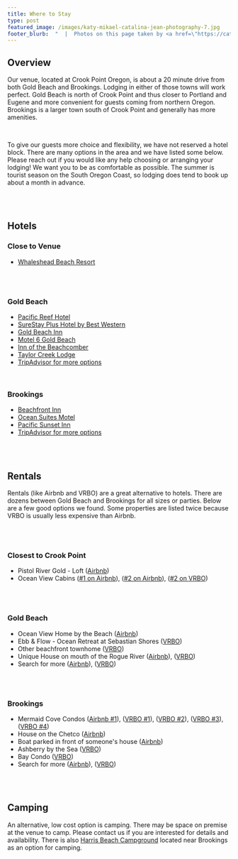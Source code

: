 ```yaml
---
title: Where to Stay
type: post
featured_image: /images/katy-mikael-catalina-jean-photography-7.jpg
footer_blurb:  "  |  Photos on this page taken by <a href=\"https://catalinajean.com\" target=\"_blank\">Catalina Jean Photography</a>"
---
```


<section class="section-reservation bg1-pattern p-t-100 p-b-113">
        <div class="container">
            <div class="row">
                <div class="col-lg-12 p-b-30">
                    <div class="t-center">
                        <h2 class="tit3 t-center m-b-35 m-t-2">
                            Overview
                        </h2>
                        <p class="txt9">Our venue, located at Crook Point Oregon, is about a 20 minute drive from both Gold Beach and Brookings. Lodging in either of those towns will work perfect. Gold Beach is north of Crook Point and thus closer to Portland and Eugene and more convenient for guests coming from northern Oregon. Brookings is a larger town south of Crook Point and generally has more amenities.</p>
                        <br />
                        <p class="txt9">To give our guests more choice and flexibility, we have not reserved a hotel block. There are many options in the area and we have listed some below. Please reach out if you would like any help choosing or arranging your lodging! We want you to be as comfortable as possible. The summer is tourist season on the South Oregon Coast, so lodging does tend to book up about a month in advance.</p>
                        <br />
                        <br />
                        <h2 class="tit3 t-center m-b-35 m-t-2">
                            Hotels
                        </h2>
                        <h3 class="tit2 t-center m-b-35 m-t-2">
                            Close to Venue
                        </h2>
                        <ul>
                            <li><a style="text-decoration:underline;" href="https://www.whalesheadresort.com/">Whaleshead Beach Resort</a></li>
                        </ul>
                        <br />
                        <br />
                        <h3 class="tit2 t-center m-b-35 m-t-2">
                            Gold Beach
                        </h2>
                        <ul>
                            <li><a style="text-decoration:underline;" href="http://www.pacificreefhotel.com/">Pacific Reef Hotel</a></li>
                            <li><a style="text-decoration:underline;" href="https://www.bestwestern.com/en_US/book/hotels-in-gold-beach/surestay-plus-hotel-by-best-western-gold-beach/propertyCode.52002.html">SureStay Plus Hotel by Best Western</a></li>
                            <li><a style="text-decoration:underline;" href="https://www.goldbeachinn.com/">Gold Beach Inn</a></li>
                            <li><a style="text-decoration:underline;" href="https://www.motel6.com/en/motels.or.gold-beach.4047.html">Motel 6 Gold Beach</a></li>
                            <li><a style="text-decoration:underline;" href="https://www.innofthebeachcomber.com/">Inn of the Beachcomber</a></li>
                            <li><a style="text-decoration:underline;" href="https://www.taylorcreeklodge.com/">Taylor Creek Lodge</a></li>
                            <li><a style="text-decoration:underline;" href="https://www.tripadvisor.com/Hotels-g51887-Gold_Beach_Oregon-Hotels.html">TripAdvisor for more options</a></li>
                        </ul>
                        <br />
                        <h3 class="tit2 t-center m-b-35 m-t-2">
                            Brookings
                        </h2>
                        <ul>
                            <li><a style="text-decoration:underline;" href="https://www.beachfrontinn.com/">Beachfront Inn</a></li>
                            <li><a style="text-decoration:underline;" href="https://oceansuitesmotel.com">Ocean Suites Motel</a></li>
                            <li><a style="text-decoration:underline;" href="https://www.pacificsunsetinn.com/en-us">Pacific Sunset Inn</a></li>
                            <li><a style="text-decoration:underline;" href="https://www.tripadvisor.com/Hotels-g51780-Brookings_Oregon-Hotels.html">TripAdvisor for more options</a></li>
                        </ul>
                        <br />
                        <br />
                        <h2 class="tit3 t-center m-b-35 m-t-2">
                            Rentals
                        </h2>
                        <p class="txt9">Rentals (like Airbnb and VRBO) are a great alternative to hotels. There are dozens between Gold Beach and Brookings for all sizes or parties. Below are a few good options we found. Some properties are listed twice because VRBO is usually less expensive than Airbnb.</p><br /><br />
                        <h3 class="tit2 t-center m-b-35 m-t-2">
                            Closest to Crook Point
                        </h3>
                        <ul>
                            <li>Pistol River Gold - Loft (<a style="text-decoration:underline;" href="https://www.airbnb.com/rooms/25889299?location=Gold%20Beach%2C%20OR%2C%20United%20States&adults=2&check_in=2019-07-11&check_out=2019-07-14&guests=1&s=b3EOULtM">Airbnb</a>)</li>
                            <li>Ocean View Cabins (<a style="text-decoration:underline;" href="https://www.airbnb.com/rooms/15054949?location=Gold%20Beach%2C%20OR%2C%20United%20States&adults=2&check_in=2019-07-11&check_out=2019-07-14&guests=1&s=fgU8PoJN">#1 on Airbnb</a>), (<a style="text-decoration:underline;" href="https://www.airbnb.com/rooms/15071437?location=Gold%20Beach%2C%20OR%2C%20United%20States&adults=2&check_in=2019-07-11&check_out=2019-07-14&guests=1&s=fgU8PoJN">#2 on Airbnb</a>), (<a style="text-decoration:underline;" href="https://www.vrbo.com/459779?adultsCount=2&arrival=2019-07-11&departure=2019-07-14">#2 on VRBO</a>)</li>
                        </ul>
                        <br />
                        <br />
                        <h3 class="tit2 t-center m-b-35 m-t-2">
                            Gold Beach
                        </h3>
                        <ul>
                            <li>Ocean View Home by the Beach (<a style="text-decoration:underline;" href="https://www.airbnb.com/rooms/23074000?location=Gold%20Beach%2C%20OR%2C%20United%20States&adults=2&check_in=2019-07-11&check_out=2019-07-14&guests=1&s=k8l3GYl-">Airbnb</a>)</li>
                            <li>Ebb & Flow - Ocean Retreat at Sebastian Shores (<a style="text-decoration:underline;" href="https://www.vrbo.com/1176163?adultsCount=2&arrival=2019-07-11&departure=2019-07-14">VRBO</a>)</li>
                            <li>Other beachfront townhome (<a style="text-decoration:underline;" href="https://www.vrbo.com/7621574ha?adultsCount=2&arrival=2019-07-11&departure=2019-07-14">VRBO</a>)</li>
                            <li>Unique House on mouth of the Rogue River (<a style="text-decoration:underline;" href="https://www.airbnb.com/rooms/24923953?location=Gold%20Beach%2C%20OR%2C%20United%20States&adults=2&check_in=2019-07-11&check_out=2019-07-14&guests=1&s=36Pwzr61">Airbnb</a>), (<a style="text-decoration:underline;" href="https://www.vrbo.com/1337050?adultsCount=2&arrival=2019-07-11&departure=2019-07-14">VRBO</a>)</li>
                            <li>Search for more (<a style="text-decoration:underline;" href="https://www.airbnb.com/s/Gold-Beach--OR--United-States/homes?refinement_paths%5B%5D=%2Fhomes&query=Gold%20Beach%2C%20OR%2C%20United%20States&search_type=UNKNOWN&allow_override%5B%5D=&checkin=2019-07-11&checkout=2019-07-14&zoom=14&search_by_map=true&sw_lat=42.37507650902491&sw_lng=-124.47168381425001&ne_lat=42.45776851815381&ne_lng=-124.35915978165724&adults=2&place_id=ChIJPeeav0nO2lQRbYBonweVERI&s_tag=ecvrPIyO">Airbnb</a>), (<a style="text-decoration:underline;" href="https://www.vrbo.com/search/keywords:gold-beach-or-usa/arrival:2019-07-11/departure:2019-07-14/@42.373258984491585,-124.46412033570056,42.45114045960454,-124.35434288513903,14z?petIncluded=false&ssr=true&adultsCount=2">VRBO</a>)</li>
                        </ul>
                        <br />
                        <br />
                        <h3 class="tit2 t-center m-b-35 m-t-2">
                            Brookings
                        </h3>
                        <ul>
                            <li>Mermaid Cove Condos (<a style="text-decoration:underline;" href="https://www.airbnb.com/rooms/24268952?location=Brookings%2C%20OR%2C%20United%20States&adults=2&check_in=2019-07-11&check_out=2019-07-14&guests=1&s=ZODkT5Wl">Airbnb #1</a>), (<a style="text-decoration:underline;" href="https://www.vrbo.com/4744578ha?adultsCount=2&arrival=2019-07-11&departure=2019-07-14">VRBO #1</a>), (<a style="text-decoration:underline;" href="https://www.vrbo.com/688236?adultsCount=2&arrival=2019-07-11&departure=2019-07-14">VRBO #2</a>), (<a style="text-decoration:underline;" href="https://www.vrbo.com/197491?adultsCount=2&arrival=2019-07-11&departure=2019-07-14">VRBO #3</a>), (<a style="text-decoration:underline;" href="https://www.vrbo.com/search/keywords:brookings-or-usa/arrival:2019-07-11/departure:2019-07-14/@42.053851068084754,-124.35831999750155,42.1321277060601,-124.24854254694003,14z?petIncluded=false&ssr=true&adultsCount=2">VRBO #4</a>)</li>
                            <li>House on the Chetco (<a style="text-decoration:underline;" href="https://www.airbnb.com/rooms/13123167?location=Brookings%2C%20OR%2C%20United%20States&adults=2&check_in=2019-07-11&check_out=2019-07-14&guests=1&s=ZODkT5Wl">Airbnb</a>)</li>
                            <li>Boat parked in front of someone's house (<a style="text-decoration:underline;" href="https://www.airbnb.com/rooms/2643936?location=Brookings%2C%20OR%2C%20United%20States&adults=2&check_in=2019-07-11&check_out=2019-07-14&guests=1&s=tLRTLd9C">Airbnb</a>)</li>
                            <li>Ashberry by the Sea (<a style="text-decoration:underline;" href="https://www.vrbo.com/1210833?adultsCount=2&arrival=2019-07-11&departure=2019-07-14">VRBO</a>)</li>
                            <li>Bay Condo (<a style="text-decoration:underline;" href="https://www.vrbo.com/1573091?adultsCount=2&arrival=2019-07-11&departure=2019-07-14">VRBO</a>)</li>
                            <li>Search for more (<a style="text-decoration:underline;" href="https://www.airbnb.com/s/Brookings--OR--United-States/homes?refinement_paths%5B%5D=%2Fhomes&checkin=2019-07-11&checkout=2019-07-14&adults=2&query=Brookings%2C%20OR%2C%20United%20States&search_type=UNKNOWN&allow_override%5B%5D=&zoom=13&search_by_map=true&sw_lat=41.978533124042734&sw_lng=-124.39217512268067&ne_lat=42.14484936684064&ne_lng=-124.16712705749512&place_id=ChIJF0N_Ugil2lQRn3r0AGJHs7E&s_tag=NTktuPBX">Airbnb</a>), (<a style="text-decoration:underline;" href="https://www.vrbo.com/search/keywords:gold-beach-or-usa/arrival:2019-07-11/departure:2019-07-14/@42.373258984491585,-124.46412033570056,42.45114045960454,-124.35434288513903,14z?petIncluded=false&ssr=true&adultsCount=2">VRBO</a>)</li>
                        </ul>
                        <br />
                        <br />
                        <h2 class="tit3 t-center m-b-35 m-t-2">
                            Camping
                        </h2>
                        <p class="txt9">An alternative, low cost option is camping. There may be space on premise at the venue to camp. Please contact us if you are interested for details and availability. There is also <a style="text-decoration:underline;" href="https://www.reserveamerica.com/explore/harris-beach-state-park/OR/405331/overview" style="text-decoration:underline;">Harris Beach Campground</a> located near Brookings as an option for camping.</p><br /><br />
                    </div>
                </div>
            </div>
        </div>
    </section>